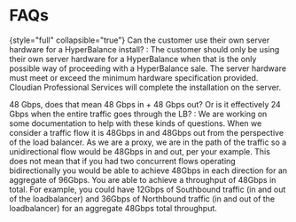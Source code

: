 # FAQs

{style="full" collapsible="true"}
Can the customer use their own server hardware for a HyperBalance install?
: The customer should only be using their own server hardware for a HyperBalance when that is the only possible way of
proceeding with a HyperBalance sale. The server hardware must meet or exceed the minimum hardware specification
provided. Cloudian Professional Services will complete the installation on the server.

48 Gbps, does that mean 48 Gbps in + 48 Gbps out? Or is it effectively 24 Gbps when the entire traffic goes through the
LB?
: We are working on some documentation to help with these kinds of questions. When we consider a traffic flow it is
48Gbps in and 48Gbps out from the perspective of the load balancer. As we are a proxy, we are in the path of the traffic
so a unidirectional flow would be 48Gbps in and out, per your example. This does not mean that if you had two concurrent
flows operating bidirectionally you would be able to achieve 48Gbps in each direction for an aggregate of 96Gbps. You
are able to achieve a throughput of 48Gbps in total. For example, you could have 12Gbps of Southbound traffic (in and
out of the loadbalancer) and 36Gbps of Northbound traffic (in and out of the loadbalancer) for an aggregate 48Gbps total
throughput.

